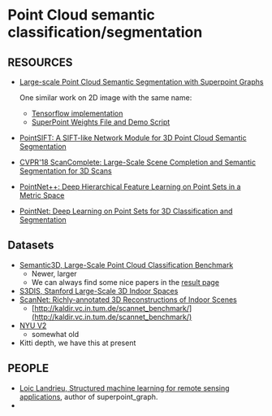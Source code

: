 # Point Cloud semantic classification/segmentation

## RESOURCES

* [Large-scale Point Cloud Semantic Segmentation with Superpoint Graphs](https://github.com/loicland/superpoint_graph)

    One similar work on 2D image with the same name:
    - [Tensorflow implementation](https://github.com/rpautrat/SuperPoint)
    - [SuperPoint Weights File and Demo Script](https://github.com/MagicLeapResearch/SuperPointPretrainedNetwork)
* [PointSIFT: A SIFT-like Network Module for 3D Point Cloud Semantic Segmentation](https://github.com/MVIG-SJTU/pointSIFT)
* [CVPR'18 ScanComplete: Large-Scale Scene Completion and Semantic Segmentation for 3D Scans](https://github.com/angeladai/ScanComplete)
* [PointNet++: Deep Hierarchical Feature Learning on Point Sets in a Metric Space](https://github.com/charlesq34/pointnet2)
* [PointNet: Deep Learning on Point Sets for 3D Classification and Segmentation](https://github.com/charlesq34/pointnet)

## Datasets

* [Semantic3D, Large-Scale Point Cloud Classification Benchmark](http://www.semantic3d.net/)
    - Newer, larger
    - We can always find some nice papers in the [result page](http://www.semantic3d.net/view_results.php)
* [S3DIS, Stanford Large-Scale 3D Indoor Spaces](http://buildingparser.stanford.edu/dataset.html)
* [ScanNet: Richly-annotated 3D Reconstructions of Indoor Scenes](http://www.scan-net.org)
    - [http://kaldir.vc.in.tum.de/scannet_benchmark/](http://kaldir.vc.in.tum.de/scannet_benchmark/)
* [NYU V2](https://cs.nyu.edu/~silberman/datasets/nyu_depth_v2.html)
    - somewhat old
* Kitti depth, we have this at present

## PEOPLE

* [Loic Landrieu, Structured machine learning for remote sensing applications](https://loiclandrieu.com/), author of superpoint_graph.
* 
